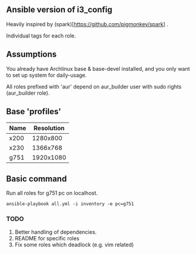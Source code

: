 ## Ansible version of i3\_config

Heavily inspired by (spark)[https://github.com/pigmonkey/spark] .

Individual tags for each role.

## Assumptions

You already have Archlinux base & base-devel installed, and you only want to set up system for daily-usage.


All roles prefixed with 'aur' depend on aur_builder user with sudo rights (aur_builder role).

## Base 'profiles'

| Name | Resolution |
| ---- | ---------- |
| x200 | 1280x800   |
| x230 | 1366x768   |
| g751 | 1920x1080  |

## Basic command
Run all roles for g751 pc on localhost.
```
ansible-playbook all.yml -i inventory -e pc=g751
```

### TODO

1. Better handling of dependencies.
2. README for specific roles
3. Fix some roles which deadlock (e.g. vim related)

